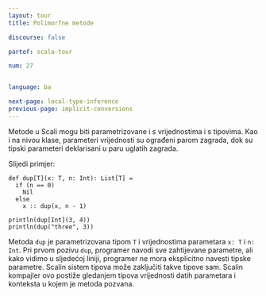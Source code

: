 ```yaml
---
layout: tour
title: Polimorfne metode

discourse: false

partof: scala-tour

num: 27


language: ba

next-page: local-type-inference
previous-page: implicit-conversions
---
```


Metode u Scali mogu biti parametrizovane i s vrijednostima i s tipovima.
Kao i na nivou klase, parameteri vrijednosti su ograđeni parom zagrada, dok su tipski parameteri deklarisani u paru uglatih zagrada.

Slijedi primjer:

    def dup[T](x: T, n: Int): List[T] =
      if (n == 0)
        Nil
      else
        x :: dup(x, n - 1)

    println(dup[Int](3, 4))
    println(dup("three", 3))

Metoda `dup` je parametrizovana tipom `T` i vrijednostima parametara `x: T` i `n: Int`.
Pri prvom pozivu `dup`, programer navodi sve zahtijevane parametre, ali kako vidimo u sljedećoj liniji,
programer ne mora eksplicitno navesti tipske parametre.
Scalin sistem tipova može zaključiti takve tipove sam.
Scalin kompajler ovo postiže gledanjem tipova vrijednosti datih parametara i konteksta u kojem je metoda pozvana.
